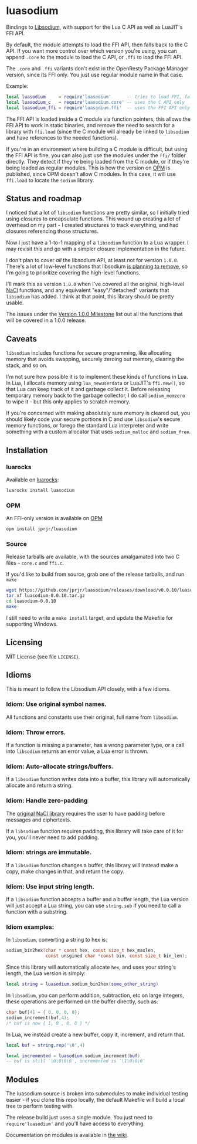 # luasodium

Bindings to [Libsodium](https://libsodium.gitbook.io/doc/), with support
for the Lua C API as well as LuaJIT's FFI API.

By default, the module attempts to load the FFI API, then falls back
to the C API. If you want more control over which version you're using,
you can append `.core` to the module to load the C API, or `.ffi` to
load the FFI API.

The `.core` and `.ffi` variants don't exist in the OpenResty
Package Manager version, since its FFI only. You just use
regular module name in that case.

Example:

```lua
local luasodium     = require'luasodium'      -- tries to load FFI, fallback to C API
local luasodium_c   = require'luasodium.core' -- uses the C API only
local luasodium_ffi = require'luasodium.ffi'  -- uses the FFI API only
```

The FFI API is loaded inside a C module via function pointers,
this allows the FFI API to work in static binaries, and remove the need
to search for a library with `ffi.load` (since the C module will already
be linked to `libsodium` and have references to the needed functions).

If you're in an environment where building a C module is difficult,
but using the FFI API is fine, you can also just use the modules under
the `ffi/` folder directly. They detect if they're being loaded
from the C module, or if they're being loaded as regular modules.
This is how the version on [OPM](https://opm.openresty.org/package/jprjr/luasodium/)
is published, since OPM doesn't allow C modules. In this case,
it will use `ffi.load` to locate the `sodium` library.

## Status and roadmap

I noticed that a lot of `libsodium` functions are pretty similar, so
I initially tried using closures to encapsulate functions. This wound
up creating a lot of overhead on my part - I created structures
to track everything, and had closures referencing those structures.

Now I just have a 1-to-1 mapping of a `libsodium` function
to a Lua wrapper. I may revisit this and go with a simpler
closure implementation in the future.

I don't plan to cover *all* the libsodium API, at least not for
version `1.0.0`. There's a lot of low-level functions that
libsodium [is planning to remove](https://github.com/jedisct1/libsodium/issues/1017),
so I'm going to prioritize covering the high-level functions.

I'll mark this as version `1.0.0` when I've covered all the original,
high-level [NaCl](https://nacl.cr.yp.to/index.html) functions, and
any equivalent "easy"/"detached" variants that `libsodium` has added.
I think at that point, this library should be pretty usable.

The issues under the [Version 1.0.0 Milestone](https://github.com/jprjr/luasodium/milestone/1)
list out all the functions that will be covered in a 1.0.0 release.

## Caveats

`libsodium` includes functions for secure programming, like allocating
memory that avoids swapping, securely zeroing out memory, clearing
the stack, and so on.

I'm not sure how possible it is to implement these kinds of functions
in Lua. In Lua, I allocate memory using `lua_newuserdata` or LuaJIT's
`ffi.new()`, so that Lua can keep track of it and garbage collect it.
Before releasing temporary memory back to the garbage collector, I do
call `sodium_memzero` to wipe it - but this only applies to scratch
memory.

If you're concerned with making absolutely sure memory is cleared
out, you should likely code your secure portions in C and use
`libsodium`'s secure memory functions, or forego the standard
Lua interpreter and write something with a custom allocator
that uses `sodium_malloc` and `sodium_free`.

## Installation

### luarocks

Available on [luarocks](https://luarocks.org/modules/jprjr/luasodium):

```bash
luarocks install luasodium
```

### OPM

An FFI-only version is available on [OPM](https://opm.openresty.org/package/jprjr/luasodium/)

```bash
opm install jprjr/luasodium
```

### Source

Release tarballs are available, with the sources amalgamated into
two C files - `core.c` and `ffi.c`.

If you'd like to build from source, grab
one of the release tarballs, and run `make`

```bash
wget https://github.com/jprjr/luasodium/releases/download/v0.0.10/luasodium-0.0.10.tar.gz
tar xf luasodium-0.0.10.tar.gz
cd luasodium-0.0.10
make
```

I still need to write a `make install` target, and
update the Makefile for supporting Windows.

## Licensing

MIT License (see file `LICENSE`).

## Idioms

This is meant to follow the Libsodium API closely, with a few idioms.

### Idiom: Use original symbol names.

All functions and constants use their original, full name from `libsodium`.

### Idiom: Throw errors.

If a function is missing a parameter, has a wrong parameter type,
or a call into `libsodium` returns an error value, a Lua error
is thrown.

### Idiom: Auto-allocate strings/buffers.

If a `libsodium` function writes data into a buffer,
this library will automatically allocate and return
a string.

### Idiom: Handle zero-padding

The [original NaCl library](https://nacl.cr.yp.to/) requires the
user to have padding before messages and ciphertexts.

If a `libsodium` function requires padding, this library
will take care of it for you, you'll never need to add padding.


### Idiom: strings are immutable.

If a `libsodium` function changes a buffer, this
library will instead make a copy, make changes
in that, and return the copy.

### Idiom: Use input string length.

If a `libsodium` function accepts a buffer and a buffer
length, the Lua version will just accept a Lua string, you
can use `string.sub` if you need to call a function with
a substring.


### Idiom examples:

In `libsodium`, converting a string to hex is:

```c
sodium_bin2hex(char * const hex, const size_t hex_maxlen,
               const unsgined char *const bin, const size_t bin_len);
```

Since this library will automatically allocate `hex`, and
uses your string's length, the Lua version is simply:

```lua
local string = luasodium.sodium_bin2hex(some_other_string)
```

In `libsodium`, you can perform addition, subtraction, etc
on large integers, these operations are performed on the
buffer directly, such as:

```c
char buf[4] = { 0, 0, 0, 0};
sodium_increment(buf,4);
/* buf is now { 1, 0 , 0, 0 } */
```

In Lua, we instead create a new buffer, copy it, increment,
and return that.

```lua
local buf = string.rep('\0',4)

local incremented = luasodium.sodium_increment(buf)
-- buf is still '\0\0\0\0', incremented is '\1\0\0\0'
```

## Modules

The luasodium source is broken into submodules to make
individual testing easier - if you clone this
repo locally, the default Makefile will build a local
tree to perform testing with.

The release build just uses a single module. You just need to
`require'luasodium'` and you'll have access to everything.

Documentation on modules is available in [the wiki](https://github.com/jprjr/luasodium/wiki/Modules).

